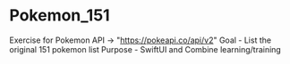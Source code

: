 # Pokemon_151

Exercise for Pokemon API -> "https://pokeapi.co/api/v2"
Goal - List the original 151 pokemon list
Purpose - SwiftUI and Combine learning/training
